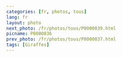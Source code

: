```yaml
---
categories: [fr, photos, tous]
lang: fr
layout: photo
next_photo: /fr/photos/tous/P0000039.html
picname: P0000036
prev_photo: /fr/photos/tous/P0000037.html
tags: [Giraffes]
---
```

